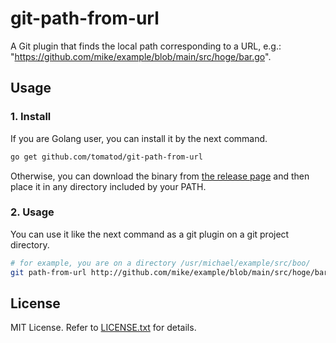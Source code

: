 # git-path-from-url
A Git plugin that finds the local path corresponding to a URL, e.g.:
"https://github.com/mike/example/blob/main/src/hoge/bar.go".

## Usage
### 1. Install
If you are Golang user, you can install it by the next command.
```sh
go get github.com/tomatod/git-path-from-url
```

Otherwise, you can download the binary from [the release page](https://github.com/tomatod/git-path-from-url/releases) and then place it in any directory included by your PATH.

### 2. Usage
You can use it like the next command as a git plugin on a git project directory.

```sh
# for example, you are on a directory /usr/michael/example/src/boo/
git path-from-url http://github.com/mike/example/blob/main/src/hoge/bar.go
```

## License
MIT License. Refer to [LICENSE.txt](LICENSE.txt) for details.

